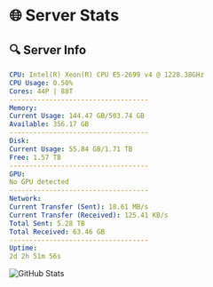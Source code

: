 # 🌐 Server Stats
## 🔍 Server Info
```yaml
CPU: Intel(R) Xeon(R) CPU E5-2699 v4 @ 1228.38GHz
CPU Usage: 0.50%
Cores: 44P | 88T
-----------------------------------
Memory:
Current Usage: 144.47 GB/503.74 GB
Available: 356.17 GB
-----------------------------------
Disk:
Current Usage: 55.84 GB/1.71 TB
Free: 1.57 TB
-----------------------------------
GPU:
No GPU detected
-----------------------------------
Network:
Current Transfer (Sent): 18.61 MB/s
Current Transfer (Received): 125.41 KB/s
Total Sent: 5.28 TB
Total Received: 63.46 GB
-----------------------------------
Uptime:
2d 2h 51m 56s
```
![GitHub Stats](https://img.shields.io/badge/Updated-2025-03-10_00:14:45-blue)